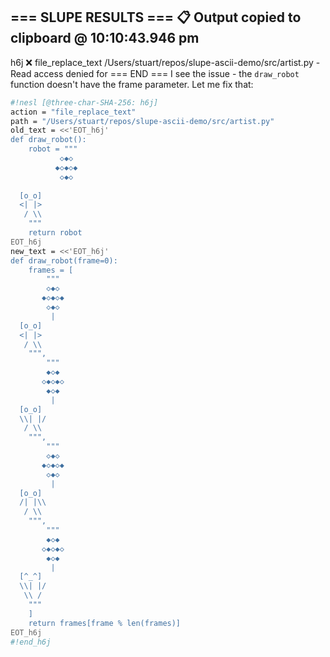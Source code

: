 === SLUPE RESULTS ===
📋 Output copied to clipboard @ 10:10:43.946 pm
---------------------
h6j ❌ file_replace_text /Users/stuart/repos/slupe-ascii-demo/src/artist.py - Read access denied for
=== END ===
I see the issue - the `draw_robot` function doesn't have the frame parameter. Let me fix that:

```sh nesl
#!nesl [@three-char-SHA-256: h6j]
action = "file_replace_text"
path = "/Users/stuart/repos/slupe-ascii-demo/src/artist.py"
old_text = <<'EOT_h6j'
def draw_robot():
    robot = """
           ◇◆◇
          ◆◇◆◇◆
           ◇◆◇
         
  [o_o]
  <| |>
   / \\
    """
    return robot
EOT_h6j
new_text = <<'EOT_h6j'
def draw_robot(frame=0):
    frames = [
        """
        ◇◆◇
       ◆◇◆◇◆
        ◇◆◇
         |
  [o_o]
  <| |>
   / \\
    """,
        """
        ◆◇◆
       ◇◆◇◆◇
        ◆◇◆
         |
  [o_o]
  \\| |/
   / \\
    """,
        """
        ◇◆◇
       ◆◇◆◇◆
        ◇◆◇
         |
  [o_o]
  /| |\\
   / \\
    """,
        """
        ◆◇◆
       ◇◆◇◆◇
        ◆◇◆
         |
  [^_^]
  \\| |/
   \\ /
    """
    ]
    return frames[frame % len(frames)]
EOT_h6j
#!end_h6j
```